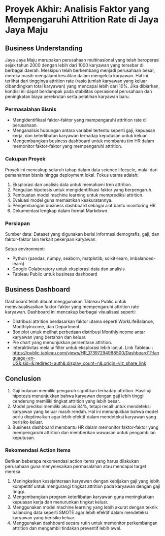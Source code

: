 # Proyek Akhir: Analisis Faktor yang Mempengaruhi Attrition Rate di Jaya Jaya Maju

## Business Understanding

Jaya Jaya Maju merupakan perusahaan multinasional yang telah beroperasi sejak tahun 2000 dengan lebih dari 1000 karyawan yang tersebar di berbagai daerah. Meskipun telah berkembang menjadi perusahaan besar, mereka masih mengalami kesulitan dalam mengelola karyawan. Hal ini terlihat dari tingginya attrition rate (rasio jumlah karyawan yang keluar dibandingkan total karyawan) yang mencapai lebih dari 10%. Jika dibiarkan, kondisi ini dapat berdampak pada stabilitas operasional perusahaan dan peningkatan biaya perekrutan serta pelatihan karyawan baru.

### Permasalahan Bisnis

- Mengidentifikasi faktor-faktor yang mempengaruhi attrition rate di perusahaan.
- Menganalisis hubungan antara variabel tertentu seperti gaji, kepuasan kerja, dan keterlibatan karyawan terhadap keputusan untuk keluar.
- Mengembangkan business dashboard untuk membantu tim HR dalam memonitor faktor-faktor yang mempengaruhi attrition.
  
### Cakupan Proyek

Proyek ini mencakup seluruh tahap dalam data science lifecycle, mulai dari pemahaman bisnis hingga deployment lokal. Fokus utama adalah:
1. Eksplorasi dan analisis data untuk memahami tren attrition.
2. Pengujian hipotesis untuk mengidentifikasi faktor yang berpengaruh.
3. Pembuatan model machine learning untuk memprediksi attrition.
4. Evaluasi model guna memastikan keakuratannya.
5. Pengembangan business dashboard sebagai alat bantu monitoring HR.
6. Dokumentasi lengkap dalam format Markdown.

### Persiapan

Sumber data: Dataset yang digunakan berisi informasi demografis, gaji, dan faktor-faktor lain terkait pekerjaan karyawan.

Setup environment:
- Python (pandas, numpy, seaborn, matplotlib, scikit-learn, imbalanced-learn)
- Google Colaboratory untuk eksplorasi data dan analisis
- Tableau Public untuk business dashboard

## Business Dashboard

Dashboard telah dibuat menggunakan Tableau Public untuk memvisualisasikan faktor-faktor yang mempengaruhi attrition rate karyawan. Dashboard ini mencakup berbagai visualisasi seperti:
- Distribusi attrition berdasarkan faktor utama seperti WorkLifeBalance, MonthlyIncome, dan Department.
- Box plot untuk melihat perbedaan distribusi MonthlyIncome antar karyawan yang bertahan dan keluar.
- Pie chart yang menunjukkan persentase attrition.
- Interaktivitas melalui filter untuk eksplorasi lebih lanjut.
Link Tableau : https://public.tableau.com/views/HR_17397294988500/Dashboard1?:language=en-US&:sid=&:redirect=auth&:display_count=n&:origin=viz_share_link 

## Conclusion

1. Gaji bulanan memiliki pengaruh signifikan terhadap attrition. Hasil uji hipotesis menunjukkan bahwa karyawan dengan gaji lebih tinggi cenderung memiliki tingkat attrition yang lebih besar.
2. Model prediksi memiliki akurasi 84%, tetapi recall untuk mendeteksi karyawan yang keluar masih rendah. Hal ini menunjukkan bahwa model perlu dioptimalkan agar lebih efektif dalam mendeteksi karyawan yang berisiko keluar.
3. Business dashboard membantu HR dalam memonitor faktor-faktor yang mempengaruhi attrition dan memberikan wawasan untuk pengambilan keputusan.
   
### Rekomendasi Action Items

Berikan beberapa rekomendasi action items yang harus dilakukan perusahaan guna menyelesaikan permasalahan atau mencapai target mereka.
1. Meningkatkan kesejahteraan karyawan dengan kebijakan gaji yang lebih kompetitif untuk mengurangi tingkat attrition pada karyawan dengan gaji tinggi.
2. Mengembangkan program keterlibatan karyawan guna meningkatkan kepuasan kerja dan menurunkan tingkat keluar.
3. Menggunakan model machine learning yang lebih akurat dengan teknik balancing data seperti SMOTE agar lebih efektif dalam mendeteksi karyawan yang berisiko keluar.
4. Menggunakan dashboard secara rutin untuk memonitor perkembangan attrition dan mengambil tindakan preventif lebih awal.
